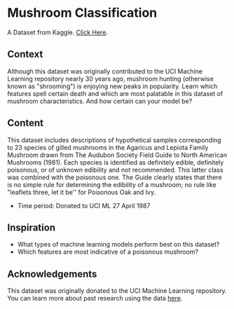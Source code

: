 # Mushroom Classification

A Dataset from Kaggle. [Click Here](https://www.kaggle.com/uciml/mushroom-classification).

## Context

Although this dataset was originally contributed to the UCI Machine Learning repository nearly 30 years ago, mushroom hunting (otherwise known as "shrooming") is enjoying new peaks in popularity. Learn which features spell certain death and which are most palatable in this dataset of mushroom characteristics. And how certain can your model be?

## Content

This dataset includes descriptions of hypothetical samples corresponding to 23 species of gilled mushrooms in the Agaricus and Lepiota Family Mushroom drawn from The Audubon Society Field Guide to North American Mushrooms (1981). Each species is identified as definitely edible, definitely poisonous, or of unknown edibility and not recommended. This latter class was combined with the poisonous one. The Guide clearly states that there is no simple rule for determining the edibility of a mushroom; no rule like "leaflets three, let it be'' for Poisonous Oak and Ivy.

- Time period: Donated to UCI ML 27 April 1987

## Inspiration

- What types of machine learning models perform best on this dataset?
- Which features are most indicative of a poisonous mushroom?

## Acknowledgements

This dataset was originally donated to the UCI Machine Learning repository. You can learn more about past research using the data [here](https://archive.ics.uci.edu/ml/datasets/Mushroom).

